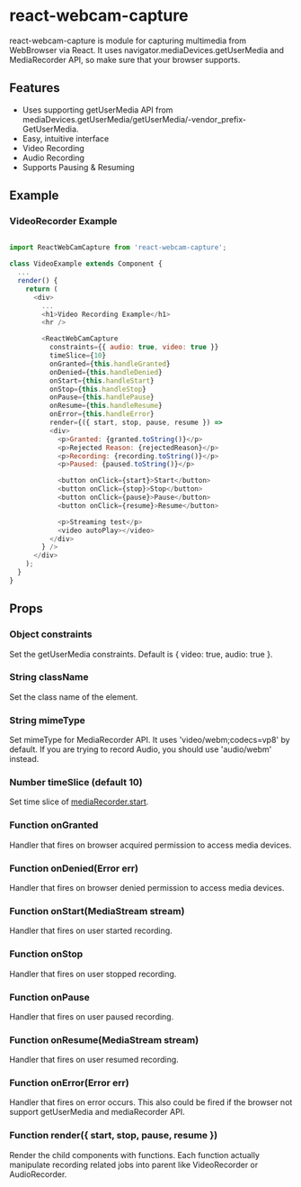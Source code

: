 # react-webcam-capture
react-webcam-capture is module for capturing multimedia from WebBrowser via React.
It uses navigator.mediaDevices.getUserMedia and MediaRecorder API, so make sure that your browser supports.

## Features
- Uses supporting getUserMedia API from mediaDevices.getUserMedia/getUserMedia/-vendor_prefix-GetUserMedia.
- Easy, intuitive interface
- Video Recording
- Audio Recording
- Supports Pausing & Resuming

## Example

### VideoRecorder Example

```javascript

import ReactWebCamCapture from 'react-webcam-capture';

class VideoExample extends Component {
  ...
  render() {
    return (
      <div>
        ...
        <h1>Video Recording Example</h1>
        <hr />

        <ReactWebCamCapture
          constraints={{ audio: true, video: true }}
          timeSlice={10}
          onGranted={this.handleGranted}
          onDenied={this.handleDenied}
          onStart={this.handleStart}
          onStop={this.handleStop}
          onPause={this.handlePause}
          onResume={this.handleResume}
          onError={this.handleError}
          render={({ start, stop, pause, resume }) =>
          <div>
            <p>Granted: {granted.toString()}</p>
            <p>Rejected Reason: {rejectedReason}</p>
            <p>Recording: {recording.toString()}</p>
            <p>Paused: {paused.toString()}</p>

            <button onClick={start}>Start</button>
            <button onClick={stop}>Stop</button>
            <button onClick={pause}>Pause</button>
            <button onClick={resume}>Resume</button>

            <p>Streaming test</p>
            <video autoPlay></video>
          </div>
        } />
      </div>
    );
  }
}

```

## Props

### Object constraints
Set the getUserMedia constraints. Default is { video: true, audio: true }.

### String className
Set the class name of the element.

### String mimeType
Set mimeType for MediaRecorder API. It uses 'video/webm;codecs=vp8' by default. If you are trying to record Audio, you should use 'audio/webm' instead.

### Number timeSlice (default 10)
Set time slice of [mediaRecorder.start](https://developer.mozilla.org/en-US/docs/Web/API/MediaRecorder/start).

### Function onGranted
Handler that fires on browser acquired permission to access media devices.

### Function onDenied(Error err)
Handler that fires on browser denied permission to access media devices.

### Function onStart(MediaStream stream)
Handler that fires on user started recording.

### Function onStop
Handler that fires on user stopped recording.

### Function onPause
Handler that fires on user paused recording.

### Function onResume(MediaStream stream)
Handler that fires on user resumed recording.

### Function onError(Error err)
Handler that fires on error occurs. This also could be fired if the browser not support getUserMedia and mediaRecorder API.

### Function render({ start, stop, pause, resume })
Render the child components with functions. Each function actually manipulate recording related jobs into parent like VideoRecorder or AudioRecorder.
